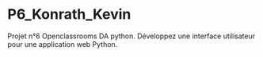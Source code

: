 # P6_Konrath_Kevin

Projet n°6 Openclassrooms DA python. 
Développez une interface utilisateur pour une application web Python.
